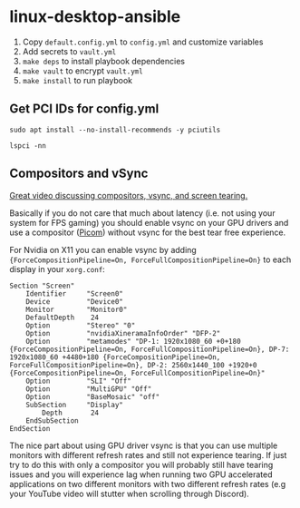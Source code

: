 # linux-desktop-ansible
1. Copy `default.config.yml` to `config.yml` and customize variables
2. Add secrets to `vault.yml`
3. `make deps` to install playbook dependencies
4. `make vault` to encrypt `vault.yml`
5. `make install` to run playbook

## Get PCI IDs for config.yml
```
sudo apt install --no-install-recommends -y pciutils
```

```
lspci -nn
```

## Compositors and vSync
[Great video discussing compositors, vsync, and screen tearing.](https://www.youtube.com/watch?v=3esPpe-fclI)


Basically if you do not care that much about latency (i.e. not using your system for FPS gaming) you should enable vsync on your GPU drivers and use a compositor ([Picom](https://wiki.archlinux.org/title/picom)) without vsync for the best tear free experience.


For Nvidia on X11 you can enable vsync by adding `{ForceCompositionPipeline=On, ForceFullCompositionPipeline=On}` to each display in your `xorg.conf`:
```
Section "Screen"
    Identifier     "Screen0"
    Device         "Device0"
    Monitor        "Monitor0"
    DefaultDepth    24
    Option         "Stereo" "0"
    Option         "nvidiaXineramaInfoOrder" "DFP-2"
    Option         "metamodes" "DP-1: 1920x1080_60 +0+180 {ForceCompositionPipeline=On, ForceFullCompositionPipeline=On}, DP-7: 1920x1080_60 +4480+180 {ForceCompositionPipeline=On, ForceFullCompositionPipeline=On}, DP-2: 2560x1440_100 +1920+0 {ForceCompositionPipeline=On, ForceFullCompositionPipeline=On}"
    Option         "SLI" "Off"
    Option         "MultiGPU" "Off"
    Option         "BaseMosaic" "off"
    SubSection     "Display"
        Depth       24
    EndSubSection
EndSection
```


The nice part about using GPU driver vsync is that you can use multiple monitors with different refresh rates and still not experience tearing. If just try to do this with only a compositor you will probably still have tearing issues and you will experience lag when running two GPU accelerated applications on two different monitors with two different refresh rates (e.g your YouTube video will stutter when scrolling through Discord).
